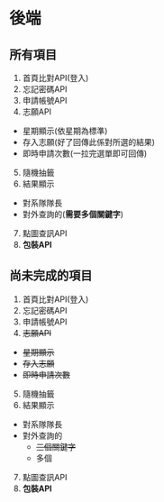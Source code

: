 # 後端
##  所有項目
1. 首頁比對API(登入)
2. 忘記密碼API
3. 申請帳號API
4. 志願API
 - 星期顯示(依星期為標準)
 - 存入志願(好了回傳此係對所選的結果)
 - 即時申請次數(一拉完選單即可回傳)
5. 隨機抽籤
6. 結果顯示
 - 對系隊隊長
 - 對外查詢的(**需要多個關鍵字**)
7. 點圖查訊API
8. **包裝API**

##  尚未完成的項目
1. 首頁比對API(登入)
2. 忘記密碼API
3. 申請帳號API
4. ~~志願API~~
 - ~~星期顯示~~
 - ~~存入志願~~
 - ~~即時申請次數~~
5. 隨機抽籤
6. 結果顯示
 - 對系隊隊長
 - 對外查詢的
 	- ~~三個關鍵字~~
 	- 多個
7. 點圖查訊API
8. **包裝API**

